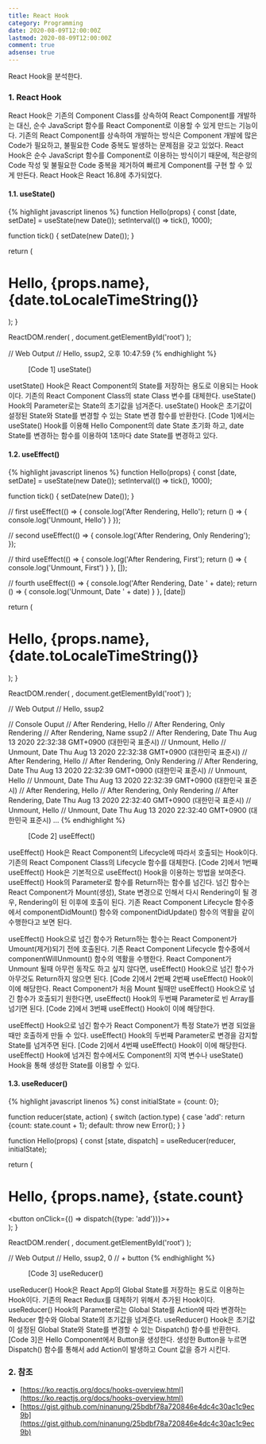 ```yaml
---
title: React Hook
category: Programming
date: 2020-08-09T12:00:00Z
lastmod: 2020-08-09T12:00:00Z
comment: true
adsense: true
---
```


React Hook을 분석한다.

### 1. React Hook

React Hook은 기존의 Component Class를 상속하여 React Component를 개발하는 대신, 순수 JavaScript 함수를 React Component로 이용할 수 있게 만드는 기능이다. 기존의 React Component를 상속하여 개발하는 방식은 Component 개발에 많은 Code가 필요하고, 불필요한 Code 중복도 발생하는 문제점을 갖고 있었다. React Hook은 순수 JavaScript 함수를 Component로 이용하는 방식이기 때문에, 적은량의 Code 작성 및 불필요한 Code 중복을 제거하여 빠르게 Component를 구현 할 수 있게 만든다. React Hook은 React 16.8에 추가되었다.

#### 1.1. useState()

{% highlight javascript linenos %}
function Hello(props) {
  const [date, setDate] = useState(new Date());
  setInterval(() => tick(), 1000);

  function tick() {
    setDate(new Date());
  }

  return (
    <div>
      <h1>Hello, {props.name}, {date.toLocaleTimeString()}</h1>
    </div>
  );
}

ReactDOM.render(
  <Hello name='ssup2' />,
  document.getElementById('root')
);

// Web Output
// Hello, ssup2, 오후 10:47:59
{% endhighlight %}
<figure>
<figcaption class="caption">[Code 1] useState()</figcaption>
</figure>

usetState() Hook은 React Component의 State를 저장하는 용도로 이용되는 Hook이다. 기존의 React Component Class의 state Class 변수를 대체한다. useState() Hook의 Parameter로는 State의 초기값을 넘겨준다. useState() Hook은 초기값이 설정된 State와 State를 변경할 수 있는 State 변경 함수를 반환한다. [Code 1]에서는 useState() Hook를 이용해 Hello Component의 date State 초기화 하고, date State를 변경하는 함수를 이용하여 1초마다 date State를 변경하고 있다.

#### 1.2. useEffect()

{% highlight javascript linenos %}
function Hello(props) {
  const [date, setDate] = useState(new Date());
  setInterval(() => tick(), 1000);

  function tick() {
    setDate(new Date());
  }

  // first 
  useEffect(() => {
    console.log('After Rendering, Hello');
    return () => {
      console.log('Unmount, Hello')
    }
  });

  // second
  useEffect(() => {
    console.log('After Rendering, Only Rendering');
  });

  // third
  useEffect(() => {
    console.log('After Rendering, First');
    return () => {
      console.log('Unmount, First')
    }
  }, []);

  // fourth
  useEffect(() => {
    console.log('After Rendering, Date ' + date);
    return () => {
      console.log('Unmount, Date ' + date)
    }
  }, [date])

  return (
    <div>
      <h1>Hello, {props.name}, {date.toLocaleTimeString()}</h1>
    </div>
  );
}

ReactDOM.render(
  <Hello name='ssup2' />,
  document.getElementById('root')
);

// Web Output
// Hello, ssup2

// Console Ouput
// After Rendering, Hello
// After Rendering, Only Rendering
// After Rendering, Name ssup2
// After Rendering, Date Thu Aug 13 2020 22:32:38 GMT+0900 (대한민국 표준시)
// Unmount, Hello
// Unmount, Date Thu Aug 13 2020 22:32:38 GMT+0900 (대한민국 표준시)
// After Rendering, Hello
// After Rendering, Only Rendering
// After Rendering, Date Thu Aug 13 2020 22:32:39 GMT+0900 (대한민국 표준시)
// Unmount, Hello
// Unmount, Date Thu Aug 13 2020 22:32:39 GMT+0900 (대한민국 표준시)
// After Rendering, Hello
// After Rendering, Only Rendering
// After Rendering, Date Thu Aug 13 2020 22:32:40 GMT+0900 (대한민국 표준시)
// Unmount, Hello
// Unmount, Date Thu Aug 13 2020 22:32:40 GMT+0900 (대한민국 표준시)
...
{% endhighlight %}
<figure>
<figcaption class="caption">[Code 2] useEffect()</figcaption>
</figure>

useEffect() Hook은 React Component의 Lifecycle에 따라서 호출되는 Hook이다. 기존의 React Component Class의 Lifecycle 함수를 대체한다. [Code 2]에서 1번째 useEffect() Hook은 기본적으로 useEffect() Hook을 이용하는 방법을 보여준다. useEffect() Hook의 Parameter로 함수를 Return하는 함수를 넘긴다. 넘긴 함수는 React Component가 Mount(생성), State 변경으로 인해서 다시 Rendering이 될 경우, Rendering이 된 이후에 호출이 된다. 기존 React Component Lifecycle 함수중에서 componentDidMount() 함수와 componentDidUpdate() 함수의 역활을 같이 수행한다고 보면 된다.

useEffect() Hook으로 넘긴 함수가 Return하는 함수는 React Component가 Umount(제거)되기 전에 호출된다. 기존 React Component Lifecycle 함수중에서 componentWillUnmount() 함수의 역활을 수행한다. React Component가 Unmount 될때 아무런 동작도 하고 싶지 않다면, useEffect() Hook으로 넘긴 함수가 아무것도 Return하지 않으면 된다. [Code 2]에서 2번째 2번째 useEffect() Hook이 이에 해당한다. React Component가 처음 Mount 될때만 useEffect() Hook으로 넘긴 함수가 호출되기 원한다면, useEffect() Hook의 두번째 Parameter로 빈 Array를 넘기면 된다. [Code 2]에서 3번째 useEffect() Hook이 이에 해당한다.

useEffect() Hook으로 넘긴 함수가 React Component가 특정 State가 변경 되었을때만 호출하게 만들 수 있다. useEffect() Hook의 두번째 Parameter로 변경을 감지할 State를 넘겨주면 된다. [Code 2]에서 4번째 useEffect() Hook이 이에 해당한다. useEffect() Hook에 넘겨진 함수에서도 Component의 지역 변수나 useState() Hook을 통해 생성한 State를 이용할 수 있다.

#### 1.3. useReducer()

{% highlight javascript linenos %}
const initialState = {count: 0};

function reducer(state, action) {
  switch (action.type) {
    case 'add':
      return {count: state.count + 1};
    default:
      throw new Error();
  }
}

function Hello(props) {
  const [state, dispatch] = useReducer(reducer, initialState);

  return (
    <div>
      <h1>Hello, {props.name}, {state.count}</h1>
      <button onClick={() => dispatch({type: 'add'})}>+</button>
    </div>
  );
}

ReactDOM.render(
  <Hello name='ssup2' />,
  document.getElementById('root')
);

// Web Output
// Hello, ssup2, 0
// + button
{% endhighlight %}
<figure>
<figcaption class="caption">[Code 3] useReducer()</figcaption>
</figure>

useReducer() Hook은 React App의 Global State를 저장하는 용도로 이용하는 Hook이다. 기존의 React Redux를 대체하기 위해서 추가된 Hook이다. useReducer() Hook의 Parameter로는 Global State를 Action에 따라 변경하는 Reducer 함수와 Global State의 초기값을 넘겨준다. useReducer() Hook은 초기값이 설정된 Global State와 State를 변경할 수 있는 Dispatch() 함수를 반환한다. [Code 3]은 Hello Component에서 Button을 생성한다. 생성한 Button을 누르면 Dispatch() 함수를 통해서 add Action이 발생하고 Count 값을 증가 시킨다.

### 2. 참조

* [https://ko.reactjs.org/docs/hooks-overview.html](https://ko.reactjs.org/docs/hooks-overview.html)
* [https://gist.github.com/ninanung/25bdbf78a720846e4dc4c30ac1c9ec9b](https://gist.github.com/ninanung/25bdbf78a720846e4dc4c30ac1c9ec9b)